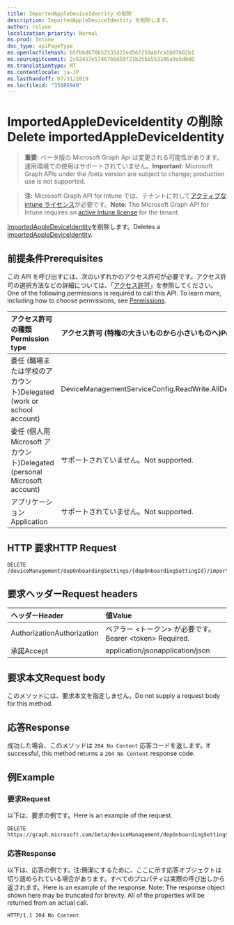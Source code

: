 ```yaml
---
title: ImportedAppleDeviceIdentity の削除
description: ImportedAppleDeviceIdentity を削除します。
author: rolyon
localization_priority: Normal
ms.prod: Intune
doc_type: apiPageType
ms.openlocfilehash: b5fbbd670b52135d22ed56f259abfca1b07602b1
ms.sourcegitcommit: 2c62457e57467b8d50f21b255b553106a9a5d8d6
ms.translationtype: MT
ms.contentlocale: ja-JP
ms.lasthandoff: 07/31/2019
ms.locfileid: "35986940"
---
```

# <a name="delete-importedappledeviceidentity"></a><span data-ttu-id="83620-103">ImportedAppleDeviceIdentity の削除</span><span class="sxs-lookup"><span data-stu-id="83620-103">Delete importedAppleDeviceIdentity</span></span>

> <span data-ttu-id="83620-104">**重要:** ベータ版の Microsoft Graph Api は変更される可能性があります。運用環境での使用はサポートされていません。</span><span class="sxs-lookup"><span data-stu-id="83620-104">**Important:** Microsoft Graph APIs under the /beta version are subject to change; production use is not supported.</span></span>

> <span data-ttu-id="83620-105">**注:** Microsoft Graph API for Intune では、テナントに対して[アクティブな intune ライセンス](https://go.microsoft.com/fwlink/?linkid=839381)が必要です。</span><span class="sxs-lookup"><span data-stu-id="83620-105">**Note:** The Microsoft Graph API for Intune requires an [active Intune license](https://go.microsoft.com/fwlink/?linkid=839381) for the tenant.</span></span>

<span data-ttu-id="83620-106">[ImportedAppleDeviceIdentity](../resources/intune-enrollment-importedappledeviceidentity.md)を削除します。</span><span class="sxs-lookup"><span data-stu-id="83620-106">Deletes a [importedAppleDeviceIdentity](../resources/intune-enrollment-importedappledeviceidentity.md).</span></span>

## <a name="prerequisites"></a><span data-ttu-id="83620-107">前提条件</span><span class="sxs-lookup"><span data-stu-id="83620-107">Prerequisites</span></span>
<span data-ttu-id="83620-p101">この API を呼び出すには、次のいずれかのアクセス許可が必要です。アクセス許可の選択方法などの詳細については、「[アクセス許可](/graph/permissions-reference)」を参照してください。</span><span class="sxs-lookup"><span data-stu-id="83620-p101">One of the following permissions is required to call this API. To learn more, including how to choose permissions, see [Permissions](/graph/permissions-reference).</span></span>

|<span data-ttu-id="83620-110">アクセス許可の種類</span><span class="sxs-lookup"><span data-stu-id="83620-110">Permission type</span></span>|<span data-ttu-id="83620-111">アクセス許可 (特権の大きいものから小さいものへ)</span><span class="sxs-lookup"><span data-stu-id="83620-111">Permissions (from most to least privileged)</span></span>|
|:---|:---|
|<span data-ttu-id="83620-112">委任 (職場または学校のアカウント)</span><span class="sxs-lookup"><span data-stu-id="83620-112">Delegated (work or school account)</span></span>|<span data-ttu-id="83620-113">DeviceManagementServiceConfig.ReadWrite.All</span><span class="sxs-lookup"><span data-stu-id="83620-113">DeviceManagementServiceConfig.ReadWrite.All</span></span>|
|<span data-ttu-id="83620-114">委任 (個人用 Microsoft アカウント)</span><span class="sxs-lookup"><span data-stu-id="83620-114">Delegated (personal Microsoft account)</span></span>|<span data-ttu-id="83620-115">サポートされていません。</span><span class="sxs-lookup"><span data-stu-id="83620-115">Not supported.</span></span>|
|<span data-ttu-id="83620-116">アプリケーション</span><span class="sxs-lookup"><span data-stu-id="83620-116">Application</span></span>|<span data-ttu-id="83620-117">サポートされていません。</span><span class="sxs-lookup"><span data-stu-id="83620-117">Not supported.</span></span>|

## <a name="http-request"></a><span data-ttu-id="83620-118">HTTP 要求</span><span class="sxs-lookup"><span data-stu-id="83620-118">HTTP Request</span></span>
<!-- {
  "blockType": "ignored"
}
-->
``` http
DELETE /deviceManagement/depOnboardingSettings/{depOnboardingSettingId}/importedAppleDeviceIdentities/{importedAppleDeviceIdentityId}
```

## <a name="request-headers"></a><span data-ttu-id="83620-119">要求ヘッダー</span><span class="sxs-lookup"><span data-stu-id="83620-119">Request headers</span></span>
|<span data-ttu-id="83620-120">ヘッダー</span><span class="sxs-lookup"><span data-stu-id="83620-120">Header</span></span>|<span data-ttu-id="83620-121">値</span><span class="sxs-lookup"><span data-stu-id="83620-121">Value</span></span>|
|:---|:---|
|<span data-ttu-id="83620-122">Authorization</span><span class="sxs-lookup"><span data-stu-id="83620-122">Authorization</span></span>|<span data-ttu-id="83620-123">ベアラー &lt;トークン&gt; が必要です。</span><span class="sxs-lookup"><span data-stu-id="83620-123">Bearer &lt;token&gt; Required.</span></span>|
|<span data-ttu-id="83620-124">承諾</span><span class="sxs-lookup"><span data-stu-id="83620-124">Accept</span></span>|<span data-ttu-id="83620-125">application/json</span><span class="sxs-lookup"><span data-stu-id="83620-125">application/json</span></span>|

## <a name="request-body"></a><span data-ttu-id="83620-126">要求本文</span><span class="sxs-lookup"><span data-stu-id="83620-126">Request body</span></span>
<span data-ttu-id="83620-127">このメソッドには、要求本文を指定しません。</span><span class="sxs-lookup"><span data-stu-id="83620-127">Do not supply a request body for this method.</span></span>

## <a name="response"></a><span data-ttu-id="83620-128">応答</span><span class="sxs-lookup"><span data-stu-id="83620-128">Response</span></span>
<span data-ttu-id="83620-129">成功した場合、このメソッドは `204 No Content` 応答コードを返します。</span><span class="sxs-lookup"><span data-stu-id="83620-129">If successful, this method returns a `204 No Content` response code.</span></span>

## <a name="example"></a><span data-ttu-id="83620-130">例</span><span class="sxs-lookup"><span data-stu-id="83620-130">Example</span></span>

### <a name="request"></a><span data-ttu-id="83620-131">要求</span><span class="sxs-lookup"><span data-stu-id="83620-131">Request</span></span>
<span data-ttu-id="83620-132">以下は、要求の例です。</span><span class="sxs-lookup"><span data-stu-id="83620-132">Here is an example of the request.</span></span>
``` http
DELETE https://graph.microsoft.com/beta/deviceManagement/depOnboardingSettings/{depOnboardingSettingId}/importedAppleDeviceIdentities/{importedAppleDeviceIdentityId}
```

### <a name="response"></a><span data-ttu-id="83620-133">応答</span><span class="sxs-lookup"><span data-stu-id="83620-133">Response</span></span>
<span data-ttu-id="83620-p102">以下は、応答の例です。注:簡潔にするために、ここに示す応答オブジェクトは切り詰められている場合があります。すべてのプロパティは実際の呼び出しから返されます。</span><span class="sxs-lookup"><span data-stu-id="83620-p102">Here is an example of the response. Note: The response object shown here may be truncated for brevity. All of the properties will be returned from an actual call.</span></span>
``` http
HTTP/1.1 204 No Content
```





